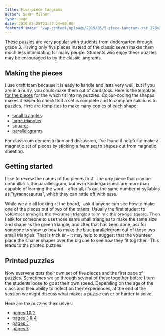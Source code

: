 ```yaml
---
title: Five-piece tangrams
author: Susan Milner
type: page
date: 2019-05-25T23:47:24+00:00
featured_image: "/wp-content/uploads/2019/05/5-piece-tangrams-set-278x300.jpg"
---
```

These puzzles are very popular with students from kindergarten through grade 3. Having only five pieces instead of the classic seven makes them much less intimidating for many people. Students who enjoy these puzzles may be encouraged to try the classic tangrams.

## Making the pieces
I use craft foam because it is easy to handle and lasts very well, but if you
are in a hurry, you could make them out of cardstock. Here is the [template for
the pieces](/wp-content/uploads/2019/05/tmplate-5-piece-tangrams.pdf) for the
which fit into my puzzles.  Colour-coding the shapes makes it easier to check
that a set is complete and to compare solutions to puzzles. Here are templates
to make many copies of each shape:
 * [small triangles](/wp-content/uploads/2019/05/template-sml-triangles.pdf)
 * [large triangles](/wp-content/uploads/2019/05/template-big-triangles.pdf)
 * [squares](/wp-content/uploads/2019/05/template-squares.pdf)
 * [parallelograms](/wp-content/uploads/2019/05/template-parallelograms.pdf)

For classroom demonstration and discussion, I've found it helpful to make a
magnetic set of pieces by sticking a foam set to shapes cut from magnetic
sheeting.

## Getting started
I like to review the names of the pieces first. The only piece that may be
unfamiliar is the parallelogram, but even kindergarteners are more than capable
of learning the word – after all, it’s got the same number of syllables as
"tyrannosaurus", which they can rattle off with ease.

While we are all looking at the board, I ask if anyone can see how to make one
of the pieces out of two of the others. Usually the first student to volunteer
arranges the two small triangles to mimic the orange square. Then I ask for
someone to use those same small triangles to make the same size and shape as the
green triangle, and after that has been done, ask for someone to show us how to
make the blue parallelogram out of those two small triangles. That is trickier –
it may help to suggest that the volunteer place the smaller shapes over the big
one to see how they fit together.  This leads to the printed puzzles.

## Printed puzzles
Now everyone gets their own set of five pieces and the first page of puzzles.
Sometimes we go through several of these together before I turn the students
loose to go at their own speed. Depending on the age of the class and their
ability to reflect on their experiences, at the end of the session we might
discuss what makes a puzzle easier or harder to solve.

Here are the puzzles themselves:

 * [pages 1 & 2](/wp-content/uploads/2019/05/5-piece-tangrams-p-12.pdf)
 * [pages 3 & 4](/wp-content/uploads/2019/05/5-piece-tangrams-p-34.pdf)
 * [pages 5](/wp-content/uploads/2019/05/5-piece-tangrams-p-5.pdf)
 * [pages 6](/wp-content/uploads/2019/05/5-piece-tangrams-p-6.pdf)
